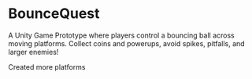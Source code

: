 # BounceQuest
A Unity Game Prototype where players control a bouncing ball across moving platforms. Collect coins and powerups, avoid spikes, pitfalls, and larger enemies!

Created more platforms
